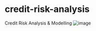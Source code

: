 # credit-risk-analysis
Credit Risk Analysis &amp; Modelling
![image](https://user-images.githubusercontent.com/89021592/215140193-075a562c-8ca7-46e7-9661-79f80e94a28f.png)
